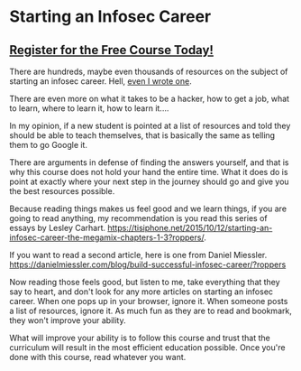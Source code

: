 # Starting an Infosec Career
##  [Register for the Free Course Today!](https://www.roppers.org/courses/fundamentals)
There are hundreds, maybe even thousands of resources on the subject of starting an infosec career. Hell, [even I wrote one](https://www.hoppersroppers.org/library/breakIntoSecurity.html).

There are even more on what it takes to be a hacker, how to get a job, what to learn, where to learn it, how to learn it....

In my opinion, if a new student is pointed at a list of resources and told they should be able to teach themselves, that is basically the same as telling them to go Google it.

There are arguments in defense of finding the answers yourself, and that is why this course does not hold your hand the entire time. What it does do is point at exactly where your next step in the journey should go and give you the best resources possible.

Because reading things makes us feel good and we learn things, if you are going to read anything, my recommendation is you read this series of essays by Lesley Carhart. <https://tisiphone.net/2015/10/12/starting-an-infosec-career-the-megamix-chapters-1-3?roppers/>.

If you want to read a second article, here is one from Daniel Miessler. <https://danielmiessler.com/blog/build-successful-infosec-career/?roppers>

Now reading those feels good, but listen to me, take everything that they say to heart, and don't look for any more articles on starting an infosec career. When one pops up in your browser, ignore it. When someone posts a list of resources, ignore it. As much fun as they are to read and bookmark, they won't improve your ability.

What will improve your ability is to follow this course and trust that the curriculum will result in the most efficient education possible. Once you're done with this course, read whatever you want.

